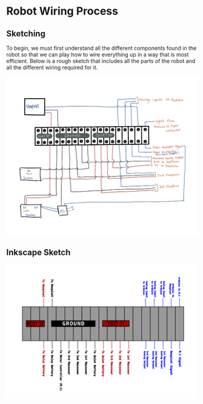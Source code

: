 # Robot Wiring Process

## Sketching

To begin, we must first understand all the different components found in the robot so that we can play how to wire everything up in a way that is most efficient. Below is a rough sketch that includes all the parts of the robot and all the different wiring required for it. 

<img src="/robotMedia/robotWiringBrainstorm.jpg">

## Inkscape Sketch

<img src="/robotMedia/robotWiring.svg">
